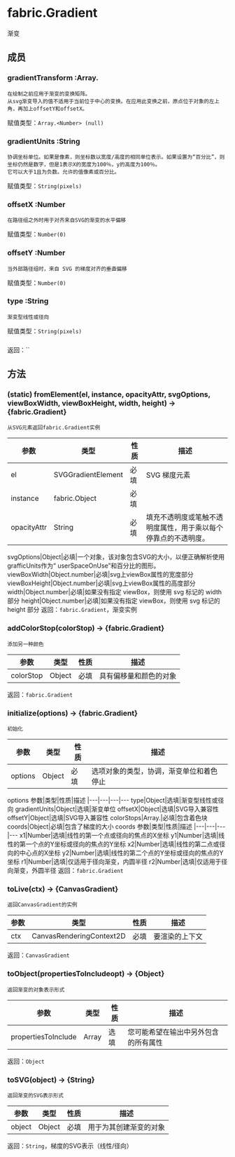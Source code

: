 # fabric.Gradient 
渐变

## 成员

### gradientTransform :Array.<Number>
    在绘制之前应用于渐变的变换矩阵。
    从svg渐变导入的值不适用于当前位于中心的变换。在应用此变换之前，原点位于对象的左上角，再加上offsetY和offsetX。
赋值类型：`Array.<Number> (null)`

### gradientUnits :String
    协调坐标单位。如果是像素，则坐标数以宽度/高度的相同单位表示。如果设置为“百分比”，则坐标仍然是数字，但是1表示X的宽度为100％，y的高度为100％。
    它可以大于1且为负数。允许的值像素或百分比。
赋值类型：`String(pixels)` 

### offsetX :Number
    在路径组之外时用于对齐来自SVG的渐变的水平偏移
赋值类型：`Number(0)`

### offsetY :Number
    当外部路径组时，来自 SVG 的梯度对齐的垂直偏移
赋值类型：`Number(0)`

### type :String
    渐变型线性或径向
赋值类型：`String(pixels)`

### 

返回：``



## 方法

### (static) fromElement(el, instance, opacityAttr, svgOptions, viewBoxWidth, viewBoxHeight, width, height) → {fabric.Gradient}
    从SVG元素返回fabric.Gradient实例
参数|类型|性质|描述
|---|---|---|---
el|SVGGradientElement|必填|SVG 梯度元素
instance|fabric.Object|必填| 
opacityAttr|String|必填|填充不透明度或笔触不透明度属性，用于乘以每个停靠点的不透明度。

svgOptions|Object|必填|一个对象，该对象包含SVG的大小，以便正确解析使用grafficUnits作为“ userSpaceOnUse”和百分比的图形。
viewBoxWidth|Object.number|必填|svg上viewBox属性的宽度部分
viewBoxHeight|Object.number|必填|svg上viewBox属性的高度部分
width|Object.number|必填|如果没有指定 viewBox，则使用 svg 标记的 width 部分
height|Object.number|必填|如果没有指定 viewBox，则使用 svg 标记的 height 部分
返回：`fabric.Gradient`，渐变实例

### addColorStop(colorStop) → {fabric.Gradient}
    添加另一种颜色
参数|类型|性质|描述
|---|---|---|---
colorStop|Object|必填|具有偏移量和颜色的对象
返回：`fabric.Gradient`

### initialize(options) → {fabric.Gradient}
    初始化
参数|类型|性质|描述
|---|---|---|---
options|Object|必填|选项对象的类型，协调，渐变单位和着色停止
options
参数|类型|性质|描述
|---|---|---|---
type|Object|选填|渐变型线性或径向
gradientUnits|Object|选填|渐变单位
offsetX|Object|选填|SVG导入兼容性
offsetY|Object|选填|SVG导入兼容性
colorStops|Array.<Object>|必填|包含着色块
coords|Object|必填|包含了梯度的大小
coords
参数|类型|性质|描述
|---|---|---|---
x1|Number|选填|线性的第一个点或径向的焦点的X坐标
y1|Number|选填|线性的第一个点的Y坐标或径向的焦点的Y坐标
x2|Number|选填|线性的第二点或径向的中心点的X坐标
y2|Number|选填|线性的第二个点的Y坐标或径向的焦点的Y坐标
r1|Number|选填|仅适用于径向渐变，内圆半径
r2|Number|选填|仅适用于径向渐变，外圆半径
返回：`fabric.Gradient`

### toLive(ctx) → {CanvasGradient}
    返回CanvasGradient的实例
参数|类型|性质|描述
|---|---|---|---
ctx|CanvasRenderingContext2D|必填|要渲染的上下文
返回：`CanvasGradient`

### toObject(propertiesToIncludeopt) → {Object}
    返回渐变的对象表示形式
参数|类型|性质|描述
|---|---|---|---
propertiesToInclude|Array|选填|您可能希望在输出中另外包含的所有属性
返回：`Object`

### toSVG(object) → {String}
    返回渐变的SVG表示形式
参数|类型|性质|描述
|---|---|---|---
object|Object|必填|用于为其创建渐变的对象
返回：`String`，梯度的SVG表示（线性/径向）
